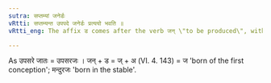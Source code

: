 ```yaml
---
sutra: सप्तम्यां जनेर्डः
vRtti: सप्तम्यन्त उपपदे जनेर्डः प्रत्ययो भवति ॥
vRtti_eng: The affix ड comes after the verb जन् \"to be produced\", with a past signification, when the word, in composition with it, is in the locative case.

---
```

As उपसरे जातः = उपसरजः । जन् + ड = ज् + अ (VI. 4. 143) = ज 'born of the first conception'; मन्दुरजः 'born in the stable'.